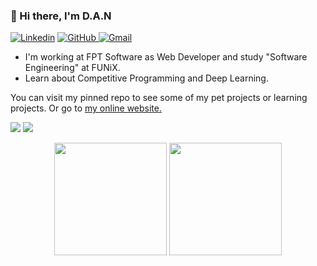 ### 👋 Hi there, I'm D.A.N

[![Linkedin](https://img.shields.io/badge/LinkedIn-0077B5?style=for-the-badge&logo=linkedin&logoColor=white)](https://www.linkedin.com/in/dan3002/)
[![GitHub](https://img.shields.io/badge/GitHub-100000?style=for-the-badge&logo=github&logoColor=white) ](https://github.com/DAN3002)
[![Gmail](https://img.shields.io/badge/Gmail-D14836?style=for-the-badge&logo=gmail&logoColor=white)](mailto:dinhanh300229@gmail.com)
 
- I'm working at FPT Software as Web Developer and study "Software Engineering" at FUNiX.
- Learn about Competitive Programming and Deep Learning.

You can visit my pinned repo to see some of my pet projects or learning projects. Or go to [my online website.](https://dan3002.web.app/)

![](https://run.kaist.ac.kr/badges/codeforces/D.A.N_3002.svg)
![](https://visitor-badge.glitch.me/badge?page_id=DAN3002.DAN3002)

<div align="center">
	<img height="180em" src="https://github-readme-stats.vercel.app/api?username=DAN3002&show_icons=true&hide_border=true&&count_private=true&include_all_commits=true&theme=dark"/>
	<img height="180em" src="https://github-readme-stats.vercel.app/api/top-langs/?username=DAN3002&theme=dark&show_icons=true&hide_border=true&layout=compact&langs_count=8"/>
</div>

